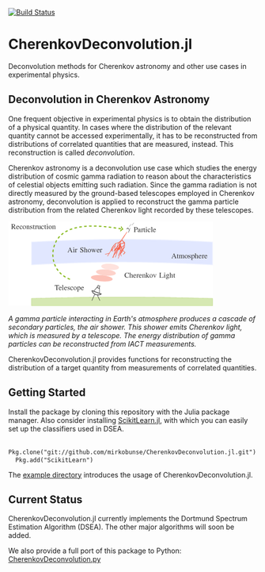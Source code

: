 [![Build Status](https://travis-ci.org/mirkobunse/CherenkovDeconvolution.jl.svg?branch=master)](https://travis-ci.org/mirkobunse/CherenkovDeconvolution.jl)

# CherenkovDeconvolution.jl

Deconvolution methods for Cherenkov astronomy and other use cases in experimental physics.



## Deconvolution in Cherenkov Astronomy

One frequent objective in experimental physics is to obtain the distribution of a physical quantity.
In cases where the distribution of the relevant quantity cannot be accessed experimentally,
it has to be reconstructed from distributions of correlated quantities that are measured, instead.
This reconstruction is called *deconvolution*.

Cherenkov astronomy is a deconvolution use case which studies the energy distribution of cosmic gamma radiation
to reason about the characteristics of celestial objects emitting such radiation.
Since the gamma radiation is not directly measured by the ground-based telescopes employed in Cherenkov astronomy,
deconvolution is applied to reconstruct the gamma particle distribution from the related Cherenkov light recorded by these telescopes.

![Gamma particle interacting in Earth's atmosphere](doc/air-shower.png "Gamma particle interacting in Earth's atmosphere")

*A gamma particle interacting in Earth's atmosphere produces a cascade of secondary particles, the air shower. This shower emits Cherenkov light, which is measured by a telescope. The energy distribution of gamma particles can be reconstructed from IACT measurements.*

CherenkovDeconvolution.jl provides functions for reconstructing the distribution of a target quantity
from measurements of correlated quantities.



## Getting Started

Install the package by cloning this repository with the Julia package manager.
Also consider installing
[ScikitLearn.jl](http://scikitlearnjl.readthedocs.io/en/latest/quickstart/),
with which you can easily set up the classifiers used in DSEA.

      Pkg.clone("git://github.com/mirkobunse/CherenkovDeconvolution.jl.git")
      Pkg.add("ScikitLearn")

The [example directory](https://github.com/mirkobunse/CherenkovDeconvolution.jl/tree/master/example)
introduces the usage of CherenkovDeconvolution.jl.



## Current Status

CherenkovDeconvolution.jl currently implements the Dortmund Spectrum Estimation Algorithm
(DSEA). The other major algorithms will soon be added.

We also provide a full port of this package to Python: [CherenkovDeconvolution.py](https://github.com/mirkobunse/CherenkovDeconvolution.py)


